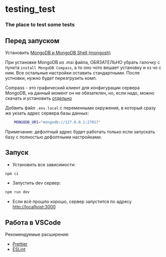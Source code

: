 # testing_test

### The place to test some tests

## Перед запуском

Установить [MongoDB и MongoDB Shell (mongosh)](https://www.mongodb.com/docs/manual/tutorial/install-mongodb-on-windows/)

При установке MongoDB из .msi файла, ОБЯЗАТЕЛЬНО убрать галочку с пункта `install MongoDB Compass`, а то оно чото вешает установку и хз чо с ним. Все остальные настройки оставить стандартными. После устновки, нужно будет перезгрузить комп.

Compass - это графический клиент для конфигурации сервера MongoDB, на данный момент он не обязателен, но, если надо, можно скачать и установить [отдельно](https://www.mongodb.com/try/download/compass)

Добвить файл `.env.local` с переменными окружения, в который сразу же укзать адрес сервера базы данных:

```bash
    MONGODB_URI="mongodb://127.0.0.1:27017"
```

Примечание: дефолтный адрес будет работать только если запускать базу с полностью дефолтными настройками.

## Запуск

-   Установить все зависимости:

```bash
npm ci
```

-   Запустить dev сервер:

```bash
npm run dev
```

-   Если всё прошло хорошо, сервер запустится по адресу [http://localhost:3000](http://localhost:3000)

## Работа в VSCode

Рекомендуемые расширения:

-   [Prettier](https://marketplace.visualstudio.com/items?itemName=esbenp.prettier-vscode)
-   [ESLint](https://marketplace.visualstudio.com/items?itemName=dbaeumer.vscode-eslint)

